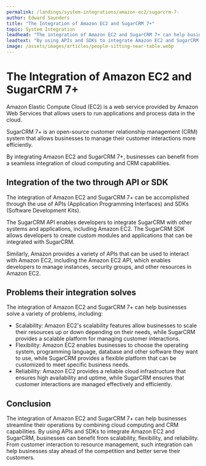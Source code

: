 ```yaml
---
permalink: /landings/system-integrations/amazon-ec2/sugarcrm-7-
author: Edward Saunders
title: "The Integration of Amazon EC2 and SugarCRM 7+"
topic: System Integration
leadhead: "The integration of Amazon EC2 and SugarCRM 7+ can help businesses streamline their operations by combining cloud computing and CRM capabilities"
leadtext: "By using APIs and SDKs to integrate Amazon EC2 and SugarCRM, businesses can benefit from scalability, flexibility, and reliability. From customer interaction to resource management, such integration can help businesses stay ahead of the competition and better serve their customers."
image: /assets/images/articles/people-sitting-near-table.webp
---
```

<div class="arttext">
<h1>The Integration of Amazon EC2 and SugarCRM 7+</h1>

<p>Amazon Elastic Compute Cloud (EC2) is a web service provided by Amazon Web Services that allows users to run applications and process data in the cloud.</p>

<p>SugarCRM 7+ is an open-source customer relationship management (CRM) system that allows businesses to manage their customer interactions more efficiently.</p>

<p>By integrating Amazon EC2 and SugarCRM 7+, businesses can benefit from a seamless integration of cloud computing and CRM capabilities.</p>

<h2>Integration of the two through API or SDK</h2>

<p>The integration of Amazon EC2 and SugarCRM 7+ can be accomplished through the use of APIs (Application Programming Interfaces) and SDKs (Software Development Kits).</p>

<p>The SugarCRM API enables developers to integrate SugarCRM with other systems and applications, including Amazon EC2. The SugarCRM SDK allows developers to create custom modules and applications that can be integrated with SugarCRM. </p>

<p>Similarly, Amazon provides a variety of APIs that can be used to interact with Amazon EC2, including the Amazon EC2 API, which enables developers to manage instances, security groups, and other resources in Amazon EC2.</p>

<h2>Problems their integration solves</h2>

<p>The integration of Amazon EC2 and SugarCRM 7+ can help businesses solve a variety of problems, including:</p>

<ul>
  <li>Scalability: Amazon EC2's scalability features allow businesses to scale their resources up or down depending on their needs, while SugarCRM provides a scalable platform for managing customer interactions.</li>
  <li>Flexibility: Amazon EC2 enables businesses to choose the operating system, programming language, database and other software they want to use, while SugarCRM provides a flexible platform that can be customized to meet specific business needs.</li>
  <li>Reliability: Amazon EC2 provides a reliable cloud infrastructure that ensures high availability and uptime, while SugarCRM ensures that customer interactions are managed effectively and efficiently.</li>
</ul>

<h2>Conclusion</h2>

<p>The integration of Amazon EC2 and SugarCRM 7+ can help businesses streamline their operations by combining cloud computing and CRM capabilities. By using APIs and SDKs to integrate Amazon EC2 and SugarCRM, businesses can benefit from scalability, flexibility, and reliability. From customer interaction to resource management, such integration can help businesses stay ahead of the competition and better serve their customers.</p>

</div>